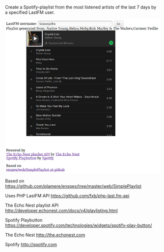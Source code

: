 Create a Spotify-playlist from the most listened artists of the last 7 days by a specified LastFM user.

![Example](example.png?raw=true "Example")

Based on https://github.com/plamere/enspex/tree/master/web/SimplePlaylist

Uses PHP LastFM API https://github.com/fxb/php-last.fm-api

The Echo Nest playlist API http://developer.echonest.com/docs/v4/playlisting.html

Spotify Playbutton https://developer.spotify.com/technologies/widgets/spotify-play-button/

The Echo Nest http://the.echonest.com

Spotify http://spotify.com
